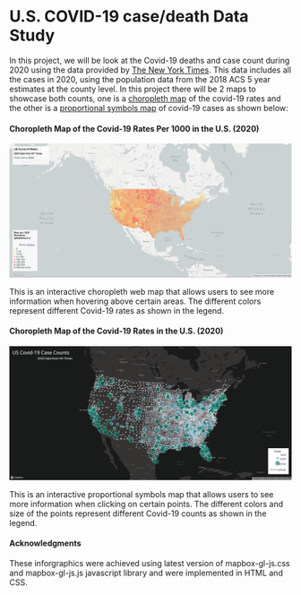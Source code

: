 # U.S. COVID-19 case/death Data Study
In this project, we will be look at the Covid-19 deaths and case count during 2020 using the data provided by [The New York Times](https://github.com/nytimes/covid-19-data/blob/43d32dde2f87bd4dafbb7d23f5d9e878124018b8/live/us-counties.csv). This data includes all the cases in 2020, using the population data from the 2018 ACS 5 year estimates at the county level. In this project there will be 2 maps to showcase both counts, one is a [choropleth map](https://github.com/RJ002-Chris/2020CovidUS/blob/main/map1.html) of the covid-19 rates and the other is a [proportional symbols map](https://github.com/RJ002-Chris/2020CovidUS/blob/main/map2.html) of covid-19 cases as shown below:

#### Choropleth Map of the Covid-19 Rates Per 1000 in the U.S. (2020)
![Choropleth Map of the Covid-19 Rates in the U.S. (2020)](img\map-1.png)

This is an interactive choropleth web map that allows users to see more information when hovering above certain areas. The different colors represent different Covid-19 rates as shown in the legend.

#### Choropleth Map of the Covid-19 Rates in the U.S. (2020)
![Proportional Symbols Map of the Covid-19 Cases in the U.S. (2020)](img\map-2.png)

This is an interactive proportional symbols map that allows users to see more information when clicking on certain points. The different colors and size of the points represent different Covid-19 counts as shown in the legend.

#### Acknowledgments
These inforgraphics were achieved using latest version of mapbox-gl-js.css and mapbox-gl-js.js javascript library and were implemented in HTML and CSS.